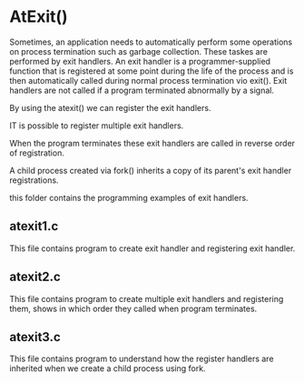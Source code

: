 

<h1>AtExit()</h1>


Sometimes, an application needs to automatically perform some operations on process termination such as garbage collection.
These taskes are performed by exit handlers. An exit handler is a programmer-supplied function that is registered at some point
during the life of the process and is then automatically called during normal process termination vio exit().
Exit handlers are not called if a program terminated abnormally by a signal.

By using the atexit() we can register the exit handlers.

IT is possible to register multiple exit handlers.

When the program terminates these exit handlers are called in reverse order of registration. 

A child process created via fork() inherits a copy of its parent's exit handler registrations.

this folder contains the programming examples of exit handlers.

<h2>atexit1.c</h2>
This file contains program to  create exit handler and registering exit handler.

<h2>atexit2.c</h2>
This file contains program to create multiple exit handlers and registering them, shows in which order they called when program terminates.

<h2>atexit3.c</h2>
This file contains program to understand how the register handlers are inherited when we create a child process using fork.
